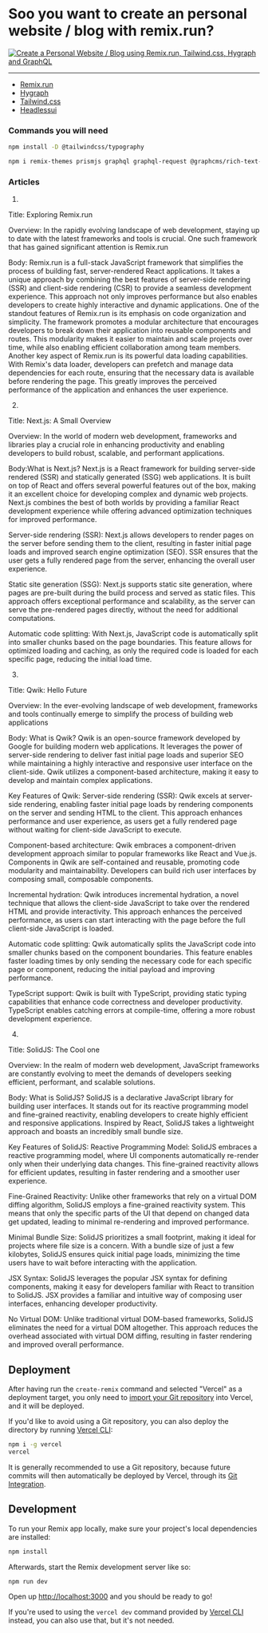 # Soo you want to create an personal website / blog with remix.run?

[![Create a Personal Website / Blog using Remix.run, Tailwind.css, Hygraph and GraphQL](https://img.youtube.com/vi/5mU1dzOikGI/0.jpg)](https://www.youtube.com/watch?v=5mU1dzOikGI)

-------------



- [Remix.run](https://remix.run/)
- [Hygraph](https://hygraph.com/)
- [Tailwind.css](https://tailwindcss.com/)
- [Headlessui](https://headlessui.com/)

### Commands you will need
```sh
npm install -D @tailwindcss/typography
```

```sh
npm i remix-themes prismjs graphql graphql-request @graphcms/rich-text-react-renderer @headlessui/react 
```

### Articles

1)
Title: Exploring Remix.run

Overview: In the rapidly evolving landscape of web development, staying up to date with the latest frameworks and tools is crucial. One such framework that has gained significant attention is Remix.run

Body: Remix.run is a full-stack JavaScript framework that simplifies the process of building fast, server-rendered React applications. It takes a unique approach by combining the best features of server-side rendering (SSR) and client-side rendering (CSR) to provide a seamless development experience. This approach not only improves performance but also enables developers to create highly interactive and dynamic applications.
One of the standout features of Remix.run is its emphasis on code organization and simplicity. The framework promotes a modular architecture that encourages developers to break down their application into reusable components and routes. This modularity makes it easier to maintain and scale projects over time, while also enabling efficient collaboration among team members.
Another key aspect of Remix.run is its powerful data loading capabilities. With Remix's data loader, developers can prefetch and manage data dependencies for each route, ensuring that the necessary data is available before rendering the page. This greatly improves the perceived performance of the application and enhances the user experience.

2)
Title: Next.js: A Small Overview

Overview: In the world of modern web development, frameworks and libraries play a crucial role in enhancing productivity and enabling developers to build robust, scalable, and performant applications. 

Body:What is Next.js?
Next.js is a React framework for building server-side rendered (SSR) and statically generated (SSG) web applications. It is built on top of React and offers several powerful features out of the box, making it an excellent choice for developing complex and dynamic web projects. Next.js combines the best of both worlds by providing a familiar React development experience while offering advanced optimization techniques for improved performance.


Server-side rendering (SSR): Next.js allows developers to render pages on the server before sending them to the client, resulting in faster initial page loads and improved search engine optimization (SEO). SSR ensures that the user gets a fully rendered page from the server, enhancing the overall user experience.

Static site generation (SSG): Next.js supports static site generation, where pages are pre-built during the build process and served as static files. This approach offers exceptional performance and scalability, as the server can serve the pre-rendered pages directly, without the need for additional computations.

Automatic code splitting: With Next.js, JavaScript code is automatically split into smaller chunks based on the page boundaries. This feature allows for optimized loading and caching, as only the required code is loaded for each specific page, reducing the initial load time.


3)
Title: Qwik: Hello Future

Overview: In the ever-evolving landscape of web development, frameworks and tools continually emerge to simplify the process of building web applications

Body: What is Qwik?
Qwik is an open-source framework developed by Google for building modern web applications. It leverages the power of server-side rendering to deliver fast initial page loads and superior SEO while maintaining a highly interactive and responsive user interface on the client-side. Qwik utilizes a component-based architecture, making it easy to develop and maintain complex applications.

Key Features of Qwik:
Server-side rendering (SSR): Qwik excels at server-side rendering, enabling faster initial page loads by rendering components on the server and sending HTML to the client. This approach enhances performance and user experience, as users get a fully rendered page without waiting for client-side JavaScript to execute.

Component-based architecture: Qwik embraces a component-driven development approach similar to popular frameworks like React and Vue.js. Components in Qwik are self-contained and reusable, promoting code modularity and maintainability. Developers can build rich user interfaces by composing small, composable components.

Incremental hydration: Qwik introduces incremental hydration, a novel technique that allows the client-side JavaScript to take over the rendered HTML and provide interactivity. This approach enhances the perceived performance, as users can start interacting with the page before the full client-side JavaScript is loaded.

Automatic code splitting: Qwik automatically splits the JavaScript code into smaller chunks based on the component boundaries. This feature enables faster loading times by only sending the necessary code for each specific page or component, reducing the initial payload and improving performance.

TypeScript support: Qwik is built with TypeScript, providing static typing capabilities that enhance code correctness and developer productivity. TypeScript enables catching errors at compile-time, offering a more robust development experience.


4)
Title: SolidJS: The Cool one

Overview: In the realm of modern web development, JavaScript frameworks are constantly evolving to meet the demands of developers seeking efficient, performant, and scalable solutions. 

Body: What is SolidJS?
SolidJS is a declarative JavaScript library for building user interfaces. It stands out for its reactive programming model and fine-grained reactivity, enabling developers to create highly efficient and responsive applications. Inspired by React, SolidJS takes a lightweight approach and boasts an incredibly small bundle size.


Key Features of SolidJS:
Reactive Programming Model: SolidJS embraces a reactive programming model, where UI components automatically re-render only when their underlying data changes. This fine-grained reactivity allows for efficient updates, resulting in faster rendering and a smoother user experience.

Fine-Grained Reactivity: Unlike other frameworks that rely on a virtual DOM diffing algorithm, SolidJS employs a fine-grained reactivity system. This means that only the specific parts of the UI that depend on changed data get updated, leading to minimal re-rendering and improved performance.

Minimal Bundle Size: SolidJS prioritizes a small footprint, making it ideal for projects where file size is a concern. With a bundle size of just a few kilobytes, SolidJS ensures quick initial page loads, minimizing the time users have to wait before interacting with the application.

JSX Syntax: SolidJS leverages the popular JSX syntax for defining components, making it easy for developers familiar with React to transition to SolidJS. JSX provides a familiar and intuitive way of composing user interfaces, enhancing developer productivity.

No Virtual DOM: Unlike traditional virtual DOM-based frameworks, SolidJS eliminates the need for a virtual DOM altogether. This approach reduces the overhead associated with virtual DOM diffing, resulting in faster rendering and improved overall performance.












## Deployment

After having run the `create-remix` command and selected "Vercel" as a deployment target, you only need to [import your Git repository](https://vercel.com/new) into Vercel, and it will be deployed.

If you'd like to avoid using a Git repository, you can also deploy the directory by running [Vercel CLI](https://vercel.com/cli):

```sh
npm i -g vercel
vercel
```

It is generally recommended to use a Git repository, because future commits will then automatically be deployed by Vercel, through its [Git Integration](https://vercel.com/docs/concepts/git).

## Development

To run your Remix app locally, make sure your project's local dependencies are installed:

```sh
npm install
```

Afterwards, start the Remix development server like so:

```sh
npm run dev
```

Open up [http://localhost:3000](http://localhost:3000) and you should be ready to go!

If you're used to using the `vercel dev` command provided by [Vercel CLI](https://vercel.com/cli) instead, you can also use that, but it's not needed.

